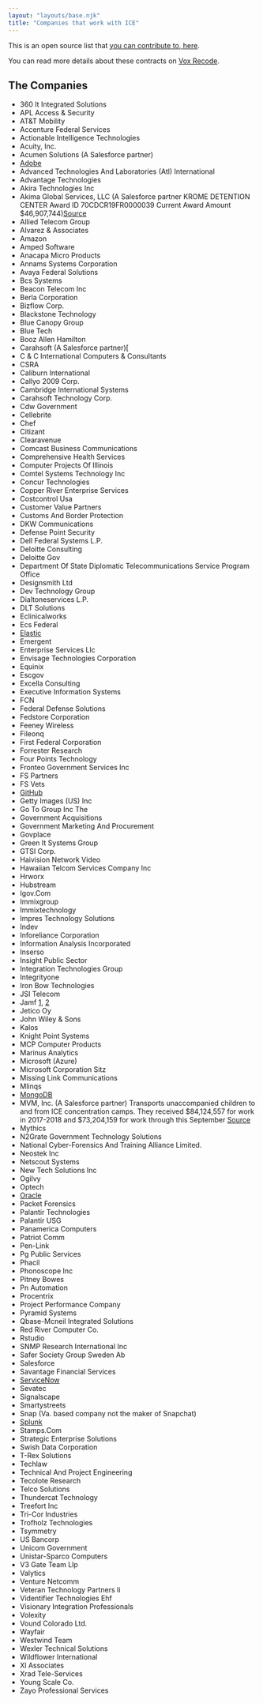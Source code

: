 ```yaml
---
layout: "layouts/base.njk"
title: "Companies that work with ICE"
---
```


This is an open source list that [you can contribute to, here](https://github.com/hankchizljaw/companies-that-work-with-ice).

You can read more details about these contracts on [Vox Recode](https://www.vox.com/recode/2019/7/30/20728147/tech-company-ice-contracts-foia-microsoft-palantir-concur-dell).

## The Companies

- 360 It Integrated Solutions
- APL Access & Security
- AT&T Mobility
- Accenture Federal Services
- Actionable Intelligence Technologies
- Acuity, Inc.
- Acumen Solutions (A Salesforce partner) 
- [Adobe](https://www.usaspending.gov/#/award/68418194)
- Advanced Technologies And Laboratories (Atl) International
- Advantage Technologies
- Akira Technologies Inc
- Akima Global Services, LLC (A Salesforce partner KROME DETENTION CENTER Award ID 70CDCR19FR0000039 Current Award Amount $46,907,744)[Source](https://www.usaspending.gov/#/award/80354764) 
- Allied Telecom Group
- Alvarez & Associates
- Amazon
- Amped Software
- Anacapa Micro Products
- Annams Systems Corporation
- Avaya Federal Solutions
- Bcs Systems
- Beacon Telecom Inc
- Berla Corporation
- Bizflow Corp.
- Blackstone Technology
- Blue Canopy Group
- Blue Tech
- Booz Allen Hamilton
- Carahsoft (A Salesforce partner)[
- C & C International Computers & Consultants
- CSRA
- Caliburn International
- Callyo 2009 Corp.
- Cambridge International Systems
- Carahsoft Technology Corp.
- Cdw Government
- Cellebrite
- Chef
- Citizant
- Clearavenue
- Comcast Business Communications
- Comprehensive Health Services
- Computer Projects Of Illinois
- Comtel Systems Technology Inc
- Concur Technologies
- Copper River Enterprise Services
- Costcontrol Usa
- Customer Value Partners
- Customs And Border Protection
- DKW Communications
- Defense Point Security
- Dell Federal Systems L.P.
- Deloitte Consulting
- Deloitte Gov
- Department Of State Diplomatic Telecommunications Service Program Office
- Designsmith Ltd
- Dev Technology Group
- Dialtoneservices L.P.
- DLT Solutions
- Eclinicalworks
- Ecs Federal
- [Elastic](https://www.usaspending.gov/#/award/23851227)
- Emergent
- Enterprise Services Llc
- Envisage Technologies Corporation
- Equinix
- Escgov
- Excella Consulting
- Executive Information Systems
- FCN
- Federal Defense Solutions
- Fedstore Corporation
- Feeney Wireless
- Fileonq
- First Federal Corporation
- Forrester Research
- Four Points Technology
- Fronteo Government Services Inc
- FS Partners
- FS Vets
- [GitHub](https://drive.google.com/file/d/1ljH74APGOTVl_dxs-H_f5M4YuvMUBfdq/view)
- Getty Images (US) Inc
- Go To Group Inc The
- Government Acquisitions
- Government Marketing And Procurement
- Govplace
- Green It Systems Group
- GTSI Corp.
- Haivision Network Video
- Hawaiian Telcom Services Company Inc
- Hrworx
- Hubstream
- Igov.Com
- Immixgroup
- Immixtechnology
- Impres Technology Solutions
- Indev
- Inforeliance Corporation
- Information Analysis Incorporated
- Inserso
- Insight Public Sector
- Integration Technologies Group
- Integrityone
- Iron Bow Technologies
- JSI Telecom
- Jamf [1](https://www.usaspending.gov/#/award/66966931), [2](https://www.usaspending.gov/#ward/83642945)
- Jetico Oy
- John Wiley & Sons
- Kalos
- Knight Point Systems
- MCP Computer Products
- Marinus Analytics
- Microsoft (Azure)
- Microsoft Corporation Sitz
- Missing Link Communications
- Mlinqs
- [MongoDB](https://www.usaspending.gov/#/award/23850856)
- MVM, Inc. (A Salesforce partner) Transports unaccompanied children to and from ICE concentration camps. They received $84,124,557 for work in 2017-2018 and $73,204,159 for work through this September [Source](https://www.usaspending.gov/#/award/23822918)
- Mythics
- N2Grate Government Technology Solutions
- National Cyber-Forensics And Training Alliance Limited.
- Neostek Inc
- Netscout Systems
- New Tech Solutions Inc
- Ogilvy
- Optech
- [Oracle](https://www.usaspending.gov/#/award/68790978)
- Packet Forensics
- Palantir Technologies
- Palantir USG
- Panamerica Computers
- Patriot Comm
- Pen-Link
- Pg Public Services
- Phacil
- Phonoscope Inc
- Pitney Bowes
- Pn Automation
- Procentrix
- Project Performance Company
- Pyramid Systems
- Qbase-Mcneil Integrated Solutions
- Red River Computer Co.
- Rstudio
- SNMP Research International Inc
- Safer Society Group Sweden Ab
- Salesforce
- Savantage Financial Services
- [ServiceNow](https://www.usaspending.gov/#/award/68335553)
- Sevatec
- Signalscape
- Smartystreets
- Snap (Va. based company not the maker of Snapchat)
- [Splunk](https://www.usaspending.gov/#/award/83973448)
- Stamps.Com
- Strategic Enterprise Solutions
- Swish Data Corporation
- T-Rex Solutions
- Techlaw
- Technical And Project Engineering
- Tecolote Research
- Telco Solutions
- Thundercat Technology
- Treefort Inc
- Tri-Cor Industries
- Trofholz Technologies
- Tsymmetry
- US Bancorp
- Unicom Government
- Unistar-Sparco Computers
- V3 Gate Team Llp
- Valytics
- Venture Netcomm
- Veteran Technology Partners Ii
- Videntifier Technologies Ehf
- Visionary Integration Professionals
- Volexity
- Vound Colorado Ltd.
- Wayfair
- Westwind Team
- Wexler Technical Solutions
- Wildflower International
- Xl Associates
- Xrad Tele-Services
- Young Scale Co.
- Zayo Professional Services
